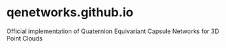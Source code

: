 # qenetworks.github.io
Official implementation of Quaternion Equivariant Capsule Networks for 3D Point Clouds
